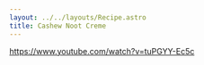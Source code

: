 ```yaml
---
layout: ../../layouts/Recipe.astro
title: Cashew Noot Creme
---
```

<https://www.youtube.com/watch?v=tuPGYY-Ec5c>